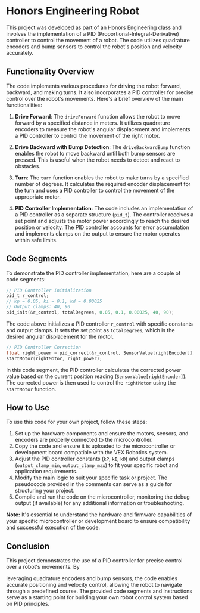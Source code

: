 # Honors Engineering Robot

This project was developed as part of an Honors Engineering class and involves the implementation of a PID (Proportional-Integral-Derivative) controller to control the movement of a robot. The code utilizes quadrature encoders and bump sensors to control the robot's position and velocity accurately.

## Functionality Overview

The code implements various procedures for driving the robot forward, backward, and making turns. It also incorporates a PID controller for precise control over the robot's movements. Here's a brief overview of the main functionalities:

1. **Drive Forward**: The `driveForward` function allows the robot to move forward by a specified distance in meters. It utilizes quadrature encoders to measure the robot's angular displacement and implements a PID controller to control the movement of the right motor.

2. **Drive Backward with Bump Detection**: The `driveBackwardBump` function enables the robot to move backward until both bump sensors are pressed. This is useful when the robot needs to detect and react to obstacles.

3. **Turn**: The `turn` function enables the robot to make turns by a specified number of degrees. It calculates the required encoder displacement for the turn and uses a PID controller to control the movement of the appropriate motor.

4. **PID Controller Implementation**: The code includes an implementation of a PID controller as a separate structure (`pid_t`). The controller receives a set point and adjusts the motor power accordingly to reach the desired position or velocity. The PID controller accounts for error accumulation and implements clamps on the output to ensure the motor operates within safe limits.

## Code Segments

To demonstrate the PID controller implementation, here are a couple of code segments:

```c
// PID Controller Initialization
pid_t r_control;
// kp = 0.05, ki = 0.1, kd = 0.00025
// Output clamps: 40, 90
pid_init(&r_control, totalDegrees, 0.05, 0.1, 0.00025, 40, 90);
```

The code above initializes a PID controller `r_control` with specific constants and output clamps. It sets the set point as `totalDegrees`, which is the desired angular displacement for the motor.

```c
// PID Controller Correction
float right_power = pid_correct(&r_control, SensorValue[rightEncoder]);
startMotor(rightMotor, right_power);
```

In this code segment, the PID controller calculates the corrected power value based on the current position reading (`SensorValue[rightEncoder]`). The corrected power is then used to control the `rightMotor` using the `startMotor` function.

## How to Use

To use this code for your own project, follow these steps:

1. Set up the hardware components and ensure the motors, sensors, and encoders are properly connected to the microcontroller.
2. Copy the code and ensure it is uploaded to the microcontroller or development board compatible with the VEX Robotics system.
3. Adjust the PID controller constants (`kP`, `kI`, `kD`) and output clamps (`output_clamp_min`, `output_clamp_max`) to fit your specific robot and application requirements.
4. Modify the main logic to suit your specific task or project. The pseudocode provided in the comments can serve as a guide for structuring your project.
5. Compile and run the code on the microcontroller, monitoring the debug output (if available) for any additional information or troubleshooting.

**Note:** It's essential to understand the hardware and firmware capabilities of your specific microcontroller or development board to ensure compatibility and successful execution of the code.

## Conclusion

This project demonstrates the use of a PID controller for precise control over a robot's movements. By

 leveraging quadrature encoders and bump sensors, the code enables accurate positioning and velocity control, allowing the robot to navigate through a predefined course. The provided code segments and instructions serve as a starting point for building your own robot control system based on PID principles.
